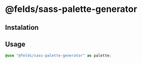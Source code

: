 # @felds/sass-palette-generator

<!-- @todo introduction -->

## Instalation

<!-- @todo instalation -->

## Usage

<!-- @todo usage -->

```scss
@use "@felds/sass-palette-generator" as palette;
```
